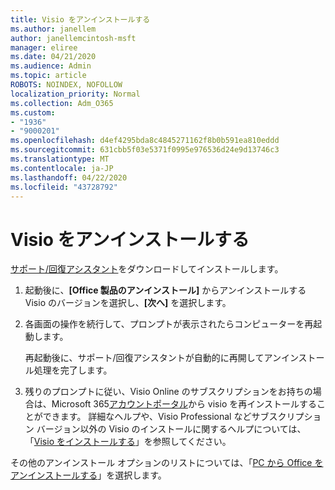 ```yaml
---
title: Visio をアンインストールする
ms.author: janellem
author: janellemcintosh-msft
manager: eliree
ms.date: 04/21/2020
ms.audience: Admin
ms.topic: article
ROBOTS: NOINDEX, NOFOLLOW
localization_priority: Normal
ms.collection: Adm_O365
ms.custom:
- "1936"
- "9000201"
ms.openlocfilehash: d4ef4295bda8c4845271162f8b0b591ea810eddd
ms.sourcegitcommit: 631cbb5f03e5371f0995e976536d24e9d13746c3
ms.translationtype: MT
ms.contentlocale: ja-JP
ms.lasthandoff: 04/22/2020
ms.locfileid: "43728792"
---
```

# <a name="uninstall-visio"></a>Visio をアンインストールする

[サポート/回復アシスタント](https://aka.ms/SARA-OfficeUninstall-Alchemy)をダウンロードしてインストールします。
  
1. 起動後に、**[Office 製品のアンインストール]** からアンインストールする Visio のバージョンを選択し、**[次へ]** を選択します。 
    
2. 各画面の操作を続行して、プロンプトが表示されたらコンピューターを再起動します。
    
    再起動後に、サポート/回復アシスタントが自動的に再開してアンインストール処理を完了します。
    
3. 残りのプロンプトに従い、Visio Online のサブスクリプションをお持ちの場合は、Microsoft 365[アカウントポータル](https://portal.office.com/account#installs)から visio を再インストールすることができます。 詳細なヘルプや、Visio Professional などサブスクリプション バージョン以外の Visio のインストールに関するヘルプについては、「[Visio をインストールする](https://support.office.com/article/f98f21e3-aa02-4827-9167-ddab5b025710?wt.mc_id=OfficeAdm_ClientDIA_Alchemy1936)」を参照してください。 
    
その他のアンインストール オプションのリストについては、「[PC から Office をアンインストールする](https://support.office.com/article/9dd49b83-264a-477a-8fcc-2fdf5dbf61d8?wt.mc_id=OfficeAdm_ClientDIA_Alchemy1936)」を選択します。